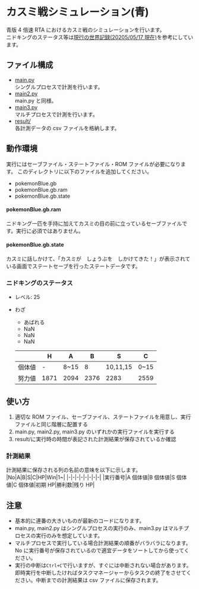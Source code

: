 # カスミ戦シミュレーション(青)

青版 4 倍速 RTA におけるカスミ戦のシミュレーションを行います。  
ニドキングのステータス等は[現行の世界記録(20205/05/17 現在)](https://youtu.be/I9L-Efo8_uQ?si=3MJLNv5ghOZerRpN)を参考にしています。

## ファイル構成

- [main.py](./main.py)  
   シングルプロセスで計測を行います。
- [main2.py](./main2.py)  
   main.py と同様。
- [main3.py](./main3.py)  
   マルチプロセスで計測を行います。
- [result/](./result/)  
   各計測データの csv ファイルを格納します。

## 動作環境

実行にはセーブファイル・ステートファイル・ROM ファイルが必要になります。
このディレクトリに以下のファイルを追加してください。

- pokemonBlue.gb
- pokemonBlue.gb.ram
- pokemonBlue.gb.state

#### pokemonBlue.gb.ram

ニドキング一匹を手持に加えてカスミの目の前に立っているセーブファイルです。実行に必須ではありません。

#### pokemonBlue.gb.state

カスミに話しかけて、「カスミが　しょうぶを　しかけてきた！」が表示されている画面でステートセーブを行ったステートデータです。

### ニドキングのステータス

- レベル: 25
- わざ

  - あばれる
  - NaN
  - NaN
  - NaN

  |        | H    | A    | B    | S        | C    |
  | ------ | ---- | ---- | ---- | -------- | ---- |
  | 個体値 | -    | 8~15 | 8    | 10,11,15 | 0~15 |
  | 努力値 | 1871 | 2094 | 2376 | 2283     | 2559 |

## 使い方

1. 適切な ROM ファイル、セーブファイル、ステートファイルを用意し、実行ファイルと同じ階層に配置する
1. main.py, main2.py, main3.py のいずれかの実行ファイルを実行する
1. result/に実行時の時間が表記された計測結果が保存されているか確認

### 計測結果

計測結果に保存される列の名前の意味を以下に示します。
|No|A|B|S|C|HP|Win|1~|
|-|-|-|-|-|-|-|-|
|実行番号|A 個体値|B 個体値|S 個体値|C 個体値|初期 HP|勝利数|残り HP|

## 注意

- 基本的に連番の大きいものが最新のコードになります。
- main.py, main2.py はシングルプロセスの実行のみ、main3.py はマルチプロセスの実行のみを想定しています。
- マルチプロセスで実行している場合計測結果の順番がバラバラになります。No に実行番号が保存されているので適宜データをソートしてから使ってください。
- 実行の中断は`Ctrl+C`で行いますが、すぐには中断されない場合があります。即時実行を中断したければタスクマネージャーからタスクの終了をさせてください。中断までの計測結果は csv ファイルに保存されます。
